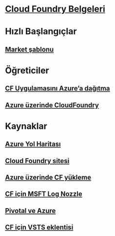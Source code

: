 # [Cloud Foundry Belgeleri](index.md)
# Hızlı Başlangıçlar
## [Market şablonu](https://azuremarketplace.microsoft.com/marketplace/apps/pivotal.pivotal-cloud-foundry)
# Öğreticiler
## [CF Uygulamasını Azure’a dağıtma](/azure/virtual-machines/linux/cloudfoundry-deploy-your-first-app)
## [Azure üzerinde CloudFoundry](/azure/virtual-machines/linux/cloudfoundry-get-started)
# Kaynaklar
## [Azure Yol Haritası](https://azure.microsoft.com/roadmap/)
## [Cloud Foundry sitesi](https://docs.cloudfoundry.org/)
## [Azure üzerinde CF yükleme](https://docs.pivotal.io/pivotalcf/1-11/customizing/pcf_azure.html)
## [CF için MSFT Log Nozzle](https://github.com/Azure/oms-log-analytics-firehose-nozzle)
## [Pivotal ve Azure](https://pivotal.io/partners/microsoft)
## [CF için VSTS eklentisi](https://github.com/Microsoft/vsts-cloudfoundry)
